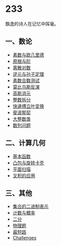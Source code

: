 233
======

飘逸的诗人在记忆中挥毫。
## 一、数论
* [素数与欧几里德](/Number%20Theory/素数与欧几里德.md)
* [原根与阶](/Number%20Theory/原根与阶.md)
* [离散对数](/Number%20Theory/离散对数.md)
* [逆元与孙子定理](/Number%20Theory/逆元与孙子定理.md)
* [素数合数测试](/Number%20Theory/素数合数测试.md)
* [莫比乌斯反演](/Number%20Theory/莫比乌斯反演.md)
* [高斯消元](/Number%20Theory/高斯消元.md)
* [整数拆分](/Number%20Theory/整数拆分.md)
* [快速傅立叶变换](/Number%20Theory/快速傅立叶变换.md)
* [斐波那契](/Number%20Theory/斐波那契.md)
* [大整数类](/Number%20Theory/大整数类.md)
* [数列问题](/Number%20Theory/数列问题.md)

## 二、计算几何
* [基本函数](/Geometry/基本函数)
* [凸包与旋转卡壳](/Geometry/凸包与旋转卡壳.md)
* [平面扫描](/Geometry/平面扫描.md)
* [叉积的应用](/Geometry/叉积的应用.md)

## 三、其他
* [集合的二进制表示](/other/集合的二进制表示.md)
* [计数与概率](/other/计数与概率.md)
* [二分](/other/二分.md)
* [物理题](/other/物理题.md)
* [最短路](/other/最短路.md)
* [Challenges](/Challenges)


